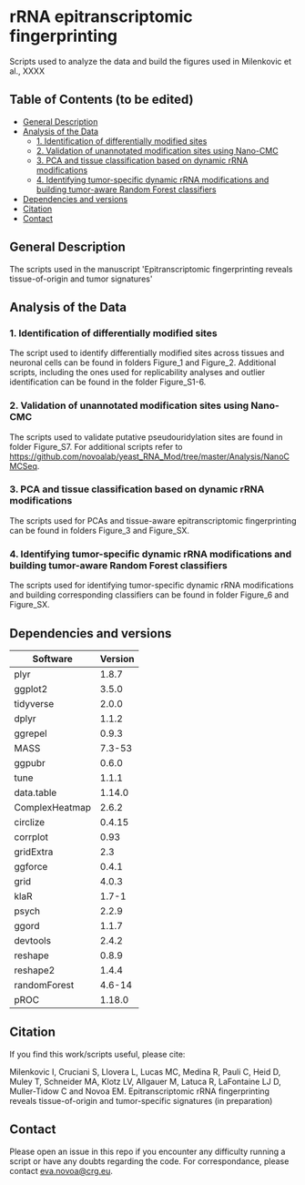 # rRNA epitranscriptomic fingerprinting
Scripts used to analyze the data and build the figures used in Milenkovic et al., XXXX

## Table of Contents  (to be edited)
- [General Description](#General-description)
- [Analysis of the Data](#Analysis-of-the-data)
  - [1. Identification of differentially modified sites](#1-identification-of-differentially-modified-sites)
  - [2. Validation of unannotated modification sites using Nano-CMC](#2-validation-of-unannotated-modification-sites-using-Nano-CMC)
  - [3. PCA and tissue classification based on dynamic rRNA modifications](#3-PCA-and-tissue-classification-based-on-dynamic-rRNA-modifications)
  - [4. Identifying tumor-specific dynamic rRNA modifications and building tumor-aware Random Forest classifiers](#4-identifying-tumor-specific-dynamic-rRNA-modifications-and-building-tumor-aware-random-forest-classifiers)
- [Dependencies and versions](#Dependencies-and-versions)
- [Citation](#Citation) 
- [Contact](#Contact) 


## General Description
The scripts used in the manuscript 'Epitranscriptomic fingerprinting reveals tissue-of-origin and tumor signatures'


## Analysis of the Data

### 1. Identification of differentially modified sites

The script used to identify differentially modified sites across tissues and neuronal cells can be found in folders Figure_1 and Figure_2. Additional scripts, including the ones used for replicability analyses and outlier identification can be found in the folder Figure_S1-6.

### 2. Validation of unannotated modification sites using Nano-CMC

The scripts used to validate putative pseudouridylation sites are found in folder Figure_S7. For additional scripts refer to https://github.com/novoalab/yeast_RNA_Mod/tree/master/Analysis/NanoCMCSeq.

### 3. PCA and tissue classification based on dynamic rRNA modifications

The scripts used for PCAs and tissue-aware epitranscriptomic fingerprinting can be found in folders Figure_3 and Figure_SX.

### 4. Identifying tumor-specific dynamic rRNA modifications and building tumor-aware Random Forest classifiers

The scripts used for identifying tumor-specific dynamic rRNA modifications and building corresponding classifiers can be found in folder Figure_6 and Figure_SX.


## Dependencies and versions

Software | Version 
--- | ---
plyr | 1.8.7
ggplot2 | 3.5.0
tidyverse | 2.0.0
dplyr | 1.1.2
ggrepel | 0.9.3
MASS | 7.3-53
ggpubr | 0.6.0
tune | 1.1.1
data.table | 1.14.0
ComplexHeatmap | 2.6.2
circlize | 0.4.15
corrplot | 0.93
gridExtra | 2.3
ggforce | 0.4.1
grid | 4.0.3
klaR | 1.7-1
psych | 2.2.9
ggord | 1.1.7
devtools | 2.4.2
reshape | 0.8.9
reshape2 | 1.4.4
randomForest | 4.6-14
pROC | 1.18.0


## Citation

If you find this work/scripts useful, please cite: 

Milenkovic I, Cruciani S, Llovera L, Lucas MC, Medina R, Pauli C, Heid D, Muley T, Schneider MA, Klotz LV, Allgauer M, Latuca R, LaFontaine LJ D, Muller-Tidow C and Novoa EM. Epitranscriptomic rRNA fingerprinting reveals tissue-of-origin and tumor-specific signatures (in preparation) 

## Contact

Please open an issue in this repo if you encounter any difficulty running a script or have any doubts regarding the code.
For correspondance, please contact eva.novoa@crg.eu.
